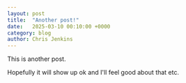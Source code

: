 ```yaml
---
layout: post
title:  "Another post!"
date:   2025-03-10 00:10:00 +0000
category: blog
author: Chris Jenkins
---
```

This is another post.

Hopefully it will show up ok and I'll feel good about that etc.
